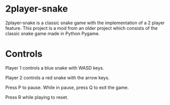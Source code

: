 # 2player-snake
2player-snake is a classic snake game with the implementation of a 2 player feature. This project is a mod from an older project which consists of the classic snake game made in Python Pygame.

# Controls
Player 1 controls a blue snake with WASD keys.

Player 2 controls a red snake with the arrow keys.

Press P to pause. While in pause, press Q to exit the game.

Press R while playing to reset.
